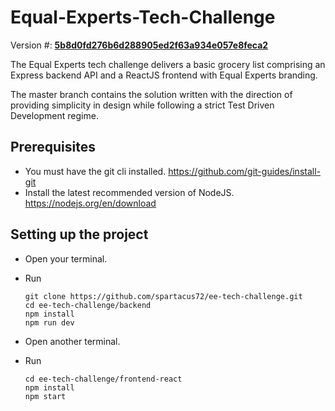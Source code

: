 # Equal-Experts-Tech-Challenge
Version #: [**5b8d0fd276b6d288905ed2f63a934e057e8feca2**](https://equalexperts.github.io/ee-tech-interviews-uk/grocery-list-problem.html)

The Equal Experts tech challenge delivers a basic grocery list comprising an Express backend API and a ReactJS frontend with Equal Experts branding.

The master branch contains the solution written with the direction of providing simplicity in design while following a strict Test Driven Development regime.  

## Prerequisites

* You must have the git cli installed. https://github.com/git-guides/install-git
* Install the latest recommended version of NodeJS. https://nodejs.org/en/download

## Setting up the project

* Open your terminal.
* Run
  ```
  git clone https://github.com/spartacus72/ee-tech-challenge.git
  cd ee-tech-challenge/backend
  npm install
  npm run dev
  ```

* Open another terminal.
* Run
  ```
  cd ee-tech-challenge/frontend-react
  npm install
  npm start
  ```
